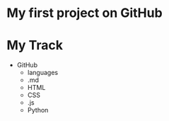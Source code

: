 # My first project on GitHub

# My Track
- GitHub
    - languages
    - .md
    - HTML
    - CSS
    - .js
    - Python